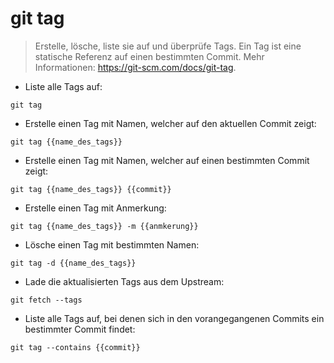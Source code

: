 # git tag

> Erstelle, lösche, liste sie auf und überprüfe Tags.
> Ein Tag ist eine statische Referenz auf einen bestimmten Commit.
> Mehr Informationen: <https://git-scm.com/docs/git-tag>.

- Liste alle Tags auf:

`git tag`

- Erstelle einen Tag mit Namen, welcher auf den aktuellen Commit zeigt:

`git tag {{name_des_tags}}`

- Erstelle einen Tag mit Namen, welcher auf einen bestimmten Commit zeigt:

`git tag {{name_des_tags}} {{commit}}`

- Erstelle einen Tag mit Anmerkung:

`git tag {{name_des_tags}} -m {{anmkerung}}`

- Lösche einen Tag mit bestimmten Namen:

`git tag -d {{name_des_tags}}`

- Lade die aktualisierten Tags aus dem Upstream:

`git fetch --tags`

- Liste alle Tags auf, bei denen sich in den vorangegangenen Commits ein bestimmter Commit findet:

`git tag --contains {{commit}}`
